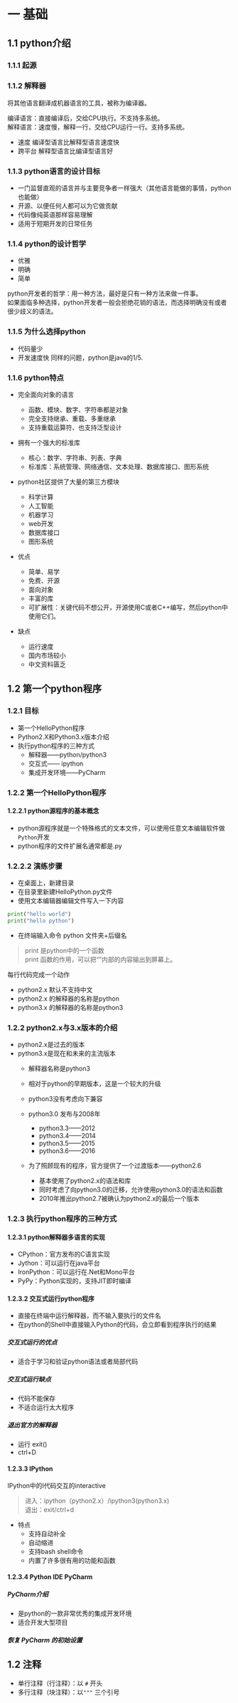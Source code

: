 # 一 基础
## 1.1 python介绍

### 1.1.1 起源

### 1.1.2 解释器

将其他语言翻译成机器语言的工具，被称为编译器。

编译语言：直接编译后，交给CPU执行。不支持多系统。  
解释语言：速度慢，解释一行，交给CPU运行一行。支持多系统。 

* 速度 编译型语言比解释型语言速度快
* 跨平台 解释型语言比编译型语言好


### 1.1.3 python语言的设计目标
* 一门监督直观的语言并与主要竞争者一样强大（其他语言能做的事情，python也能做）
* 开源、以便任何人都可以为它做贡献
* 代码像纯英语那样容易理解
* 适用于短期开发的日常任务

### 1.1.4 python的设计哲学
* 优雅
* 明确
* 简单

python开发者的哲学：用一种方法，最好是只有一种方法来做一件事。  
如果面临多种选择，python开发者一般会拒绝花销的语法，而选择明确没有或者很少歧义的语法。

### 1.1.5 为什么选择python
* 代码量少
* 开发速度快
同样的问题，python是java的1/5.


### 1.1.6 python特点
* 完全面向对象的语言
    * 函数、模块、数字、字符串都是对象
    * 完全支持继承、重载、多重继承
    * 支持重载运算符、也支持泛型设计
* 拥有一个强大的标准库
    * 核心：数字、字符串、列表、字典
    * 标准库：系统管理、网络通信、文本处理、数据库接口、图形系统
* python社区提供了大量的第三方模块
    * 科学计算
    * 人工智能
    * 机器学习
    * web开发
    * 数据库接口
    * 图形系统
    
    
* 优点
    * 简单、易学
    * 免费、开源
    * 面向对象
    * 丰富的库
    * 可扩展性：关键代码不想公开，开源使用C或者C++编写，然后python中使用它们。
    
* 缺点
    * 运行速度
    * 国内市场较小
    * 中文资料匮乏
    
## 1.2 第一个python程序
### 1.2.1 目标
* 第一个HelloPython程序
* Python2.X和Python3.x版本介绍
* 执行python程序的三种方式
    * 解释器——python/python3
    * 交互式—— ipython
    * 集成开发环境——PyCharm
    
### 1.2.2 第一个HelloPython程序
#### 1.2.2.1 python源程序的基本概念
* python源程序就是一个特殊格式的文本文件，可以使用任意文本编辑软件做`Python`开发
* python程序的文件扩展名通常都是.py

### 1.2.2.2 演练步骤
* 在桌面上，新建目录
* 在目录里新建HelloPython.py文件
* 使用文本编辑器编辑文件写入一下内容
```python
print("hello world")
print("hello python")
```

* 在终端输入命令 python 文件夹+后缀名

> print 是python中的一个函数  
> print 函数的作用，可以把“”内部的内容输出到屏幕上。

每行代码完成一个动作




* python2.x 默认不支持中文
* python2.x 的解释器的名称是python
* python3.x 的解释器的名称是python3 

### 1.2.2 python2.x与3.x版本的介绍
* python2.x是过去的版本
* python3.x是现在和未来的主流版本
    * 解释器名称是python3
    * 相对于python的早期版本，这是一个较大的升级
    * python3没有考虑向下兼容
    * python3.0 发布与2008年
        * python3.3——2012
        * python3.4——2014
        * python3.5——2015
        * python3.6——2016

    * 为了照顾现有的程序，官方提供了一个过渡版本——python2.6
        * 基本使用了python2.x的语法和库
        * 同时考虑了向python3.0的迁移，允许使用python3.0的语法和函数
        * 2010年推出python2.7被确认为python2.x的最后一个版本
        
        


### 1.2.3 执行python程序的三种方式

#### 1.2.3.1 python解释器多语言的实现
* CPython：官方发布的C语言实现
* Jython：可以运行在java平台
* IronPython：可以运行在.Net和Mono平台
* PyPy：Python实现的，支持JIT即时编译

#### 1.2.3.2 交互式运行python程序
* 直接在终端中运行解释器，而不输入要执行的文件名
* 在python的Shell中直接输入Python的代码，会立即看到程序执行的结果

##### 交互式运行的优点
* 适合于学习和验证python语法或者局部代码

##### 交互式运行缺点
* 代码不能保存
* 不适合运行太大程序

##### 退出官方的解释器
* 运行 exit()
* ctrl+D


#### 1.2.3.3 IPython
IPython中的I代码交互的interactive
> 进入：ipython（python2.x）/ipython3(python3.x)  
> 退出：exit/ctrl+d

* 特点
    * 支持自动补全
    * 自动缩进
    * 支持bash shell命令
    * 内置了许多很有用的功能和函数



#### 1.2.3.4 Python IDE PyCharm
##### PyCharm介绍
* 是python的一款非常优秀的集成开发环境
* 适合开发大型项目

  
##### 恢复 PyCharm 的初始设置



## 1.2 注释 
- 单行注释（行注释）：以 `#` 开头
- 多行注释（块注释）：以`"""` 三个引号







